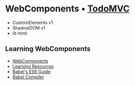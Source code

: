 # WebComponents • [TodoMVC](http://todomvc.com)

- CustomElements v1
- ShadowDOM v1
- lit-html

## Learning WebComponents

- [WebComponents](https://www.webcomponents.org/introduction/)
- [Learning Resources](https://developers.google.com/web/fundamentals/web-components/)
- [Babel's ES6 Guide](https://babeljs.io/docs/learn-es2015/)
- [Babel Compiler](https://babeljs.io/)